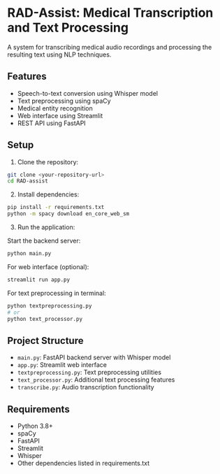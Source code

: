 # RAD-Assist: Medical Transcription and Text Processing

A system for transcribing medical audio recordings and processing the resulting text using NLP techniques.

## Features

- Speech-to-text conversion using Whisper model
- Text preprocessing using spaCy
- Medical entity recognition
- Web interface using Streamlit
- REST API using FastAPI

## Setup

1. Clone the repository:
```bash
git clone <your-repository-url>
cd RAD-assist
```

2. Install dependencies:
```bash
pip install -r requirements.txt
python -m spacy download en_core_web_sm
```

3. Run the application:

Start the backend server:
```bash
python main.py
```

For web interface (optional):
```bash
streamlit run app.py
```

For text preprocessing in terminal:
```bash
python textpreprocessing.py
# or
python text_processor.py
```

## Project Structure

- `main.py`: FastAPI backend server with Whisper model
- `app.py`: Streamlit web interface
- `textpreprocessing.py`: Text preprocessing utilities
- `text_processor.py`: Additional text processing features
- `transcribe.py`: Audio transcription functionality

## Requirements

- Python 3.8+
- spaCy
- FastAPI
- Streamlit
- Whisper
- Other dependencies listed in requirements.txt 